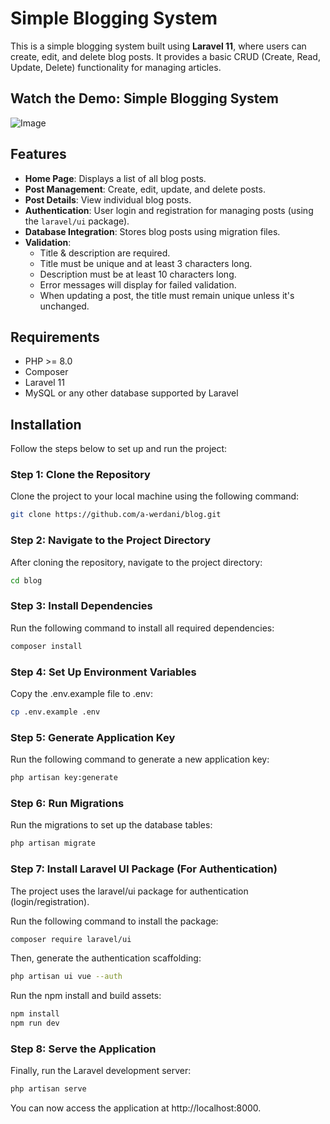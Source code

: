 # Simple Blogging System

This is a simple blogging system built using **Laravel 11**, where users can create, edit, and delete blog posts. It provides a basic CRUD (Create, Read, Update, Delete) functionality for managing articles.

## Watch the Demo: Simple Blogging System

![Image](https://github.com/user-attachments/assets/ce7e059c-fa02-4cf0-90f4-be0cb1049341)

## Features

- **Home Page**: Displays a list of all blog posts.
- **Post Management**: Create, edit, update, and delete posts.
- **Post Details**: View individual blog posts.
- **Authentication**: User login and registration for managing posts (using the `laravel/ui` package).
- **Database Integration**: Stores blog posts using migration files.
- **Validation**: 
  - Title & description are required.
  - Title must be unique and at least 3 characters long.
  - Description must be at least 10 characters long.
  - Error messages will display for failed validation.
  - When updating a post, the title must remain unique unless it's unchanged.

## Requirements

- PHP >= 8.0
- Composer
- Laravel 11
- MySQL or any other database supported by Laravel

## Installation

Follow the steps below to set up and run the project:

### Step 1: Clone the Repository

Clone the project to your local machine using the following command:



```bash
git clone https://github.com/a-werdani/blog.git
```

### Step 2: Navigate to the Project Directory

After cloning the repository, navigate to the project directory:

```bash
cd blog
```

### Step 3: Install Dependencies

Run the following command to install all required dependencies:

```bash
composer install
```

### Step 4: Set Up Environment Variables
Copy the .env.example file to .env:

```bash
cp .env.example .env
```

### Step 5: Generate Application Key
Run the following command to generate a new application key:

```bash
php artisan key:generate
```


### Step 6: Run Migrations
Run the migrations to set up the database tables:

```bash
php artisan migrate
```

### Step 7: Install Laravel UI Package (For Authentication)
The project uses the laravel/ui package for authentication (login/registration).

Run the following command to install the package:

```bash
composer require laravel/ui
```
Then, generate the authentication scaffolding:

```bash
php artisan ui vue --auth
```
Run the npm install and build assets:

```bash
npm install
npm run dev
```

### Step 8: Serve the Application
Finally, run the Laravel development server:
```bash
php artisan serve
```
You can now access the application at http://localhost:8000.

